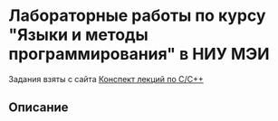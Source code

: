 # Лабораторные работы по курсу "Языки и методы программирования" в НИУ МЭИ
Задания взяты с сайта [Конспект лекций по С/С++](http://natalia.appmat.ru/c%26c%2B%2B/index.php?sezione=compiti)
## Описание
